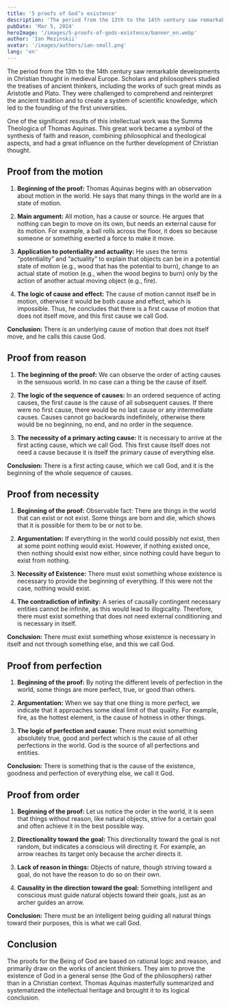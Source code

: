 ```yaml
---
title: '5 proofs of God’s existence'
description: 'The period from the 13th to the 14th century saw remarkable developments in Christian thought in medieval Europe.'
pubDate: 'Mar 5, 2024'
heroImage: '/images/5-proofs-of-gods-existence/banner_en.webp'
author: 'Ian Mezinskii'
avatar: '/images/authors/ian-small.png'
lang: 'en'
---
```


The period from the 13th to the 14th century saw remarkable developments in Christian thought in medieval Europe. Scholars and philosophers studied the treatises of ancient thinkers, including the works of such great minds as Aristotle and Plato. They were challenged to comprehend and reinterpret the ancient tradition and to create a system of scientific knowledge, which led to the founding of the first universities.

One of the significant results of this intellectual work was the Summa Theologica of Thomas Aquinas. This great work became a symbol of the synthesis of faith and reason, combining philosophical and theological aspects, and had a great influence on the further development of Christian thought.

## Proof from the motion

1. **Beginning of the proof:** Thomas Aquinas begins with an observation about motion in the world. He says that many things in the world are in a state of motion.

2. **Main argument:** All motion, has a cause or source. He argues that nothing can begin to move on its own, but needs an external cause for its motion. For example, a ball rolls across the floor, it does so because someone or something exerted a force to make it move.

3. **Application to potentiality and actuality:** He uses the terms “potentiality” and “actuality” to explain that objects can be in a potential state of motion (e.g., wood that has the potential to burn), change to an actual state of motion (e.g., when the wood begins to burn) only by the action of another actual moving object (e.g., fire).

4. **The logic of cause and effect:** The cause of motion cannot itself be in motion, otherwise it would be both cause and effect, which is impossible. Thus, he concludes that there is a first cause of motion that does not itself move, and this first cause we call God.

**Conclusion:** There is an underlying cause of motion that does not itself move, and he calls this cause God.

## Proof from reason

1. **The beginning of the proof:** We can observe the order of acting causes in the sensuous world. In no case can a thing be the cause of itself.

2. **The logic of the sequence of causes:** In an ordered sequence of acting causes, the first cause is the cause of all subsequent causes. If there were no first cause, there would be no last cause or any intermediate causes. Causes cannot go backwards indefinitely, otherwise there would be no beginning, no end, and no order in the sequence.

3. **The necessity of a primary acting cause:** It is necessary to arrive at the first acting cause, which we call God. This first cause itself does not need a cause because it is itself the primary cause of everything else.

**Conclusion:** There is a first acting cause, which we call God, and it is the beginning of the whole sequence of causes.

## Proof from necessity

1. **Beginning of the proof:** Observable fact: There are things in the world that can exist or not exist. Some things are born and die, which shows that it is possible for them to be or not to be.

2. **Argumentation:** If everything in the world could possibly not exist, then at some point nothing would exist. However, if nothing existed once, then nothing should exist now either, since nothing could have begun to exist from nothing.

3. **Necessity of Existence:** There must exist something whose existence is necessary to provide the beginning of everything. If this were not the case, nothing would exist.

4. **The contradiction of infinity:** A series of causally contingent necessary entities cannot be infinite, as this would lead to illogicality. Therefore, there must exist something that does not need external conditioning and is necessary in itself.

**Conclusion:** There must exist something whose existence is necessary in itself and not through something else, and this we call God.

## Proof from perfection

1. **Beginning of the proof:** By noting the different levels of perfection in the world, some things are more perfect, true, or good than others.

2. **Argumentation:** When we say that one thing is more perfect, we indicate that it approaches some ideal limit of that quality. For example, fire, as the hottest element, is the cause of hotness in other things.

3. **The logic of perfection and cause:** There must exist something absolutely true, good and perfect which is the cause of all other perfections in the world. God is the source of all perfections and entities.

**Conclusion:** There is something that is the cause of the existence, goodness and perfection of everything else, we call it God.

## Proof from order

1. **Beginning of the proof:** Let us notice the order in the world, it is seen that things without reason, like natural objects, strive for a certain goal and often achieve it in the best possible way.

2. **Directionality toward the goal:** This directionality toward the goal is not random, but indicates a conscious will directing it. For example, an arrow reaches its target only because the archer directs it.

3. **Lack of reason in things:** Objects of nature, though striving toward a goal, do not have the reason to do so on their own.

4. **Causality in the direction toward the goal:** Something intelligent and conscious must guide natural objects toward their goals, just as an archer guides an arrow.

**Conclusion:** There must be an intelligent being guiding all natural things toward their purposes, this is what we call God.

## Conclusion

The proofs for the Being of God are based on rational logic and reason, and primarily draw on the works of ancient thinkers. They aim to prove the existence of God in a general sense (the God of the philosophers) rather than in a Christian context. Thomas Aquinas masterfully summarized and systematized the intellectual heritage and brought it to its logical conclusion.